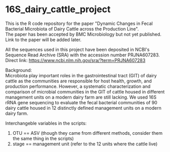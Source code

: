 # 16S_dairy_cattle_project

This is the R code repository for the paper "Dynamic Changes in Fecal Bacterial Microbiota of Dairy Cattle across the Production Line".\
The paper has been accepted by BMC Microbiology but not yet published. Link to the paper will be added later.

All the sequences used in this project have been deposited in NCBI's Sequence Read Archive (SRA) with the accession number PRJNA607283.\
Direct link: https://www.ncbi.nlm.nih.gov/sra/?term=PRJNA607283

Background:\
Microbiota play important roles in the gastrointestinal tract (GIT) of dairy cattle as the communities are responsible for host health, growth, and production performance. However, a systematic characterization and comparison of microbial communities in the GIT of cattle housed in different management units on a modern dairy farm are still lacking. We used 16S rRNA gene sequencing to evaluate the fecal bacterial communities of 90 dairy cattle housed in 12 distinctly defined management units on a modern dairy farm.

Interchangeble variables in the scripts:
1) OTU == ASV (though they came from different methods, consider them the same thing in the scripts)
2) stage == management unit (refer to the 12 units where the cattle live)

